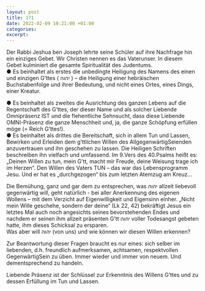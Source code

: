 ```yaml
---
layout: post
title: 171
date: 2022-02-09 10:21:00 +01:00
categories: 
excerpt: 
---
```


Der Rabbi Jeshua ben Joseph lehrte seine Schüler auf ihre Nachfrage hin ein einziges Gebet. Wir Christen nennen es das Vaterunser. In diesem Gebet kulminiert die gesamte Spiritualität des Judentums.\
● Es beinhaltet als erstes die unbedingte Heiligung des Namens des einen und einzigen G’ttes ( יהוה ) – die Heiligung einer hebräischen Buchstabenfolge und ihrer Bedeutung, und nicht eines Ortes, eines Dings, einer Kreatur.

● Es beinhaltet als zweites die Ausrichtung des ganzen Lebens auf die Regentschaft des G’ttes, der dieser Name und als solcher Liebende Omnipräsenz IST und die flehentliche Sehnsucht, dass diese Liebende OMNI-Präsenz die ganze Menschheit und, ja, die ganze Schöpfung erfüllen möge (= Reich G’ttes!).\
● Es beinhaltet als drittes die Bereitschaft, sich in allem Tun und Lassen, Bewirken und Erleiden dem g’ttlichen Willen des AllgegenwärtigSeienden anzuvertrauen und ihn geschehen zu lassen. Die Heiligen Schriften beschreiben ihn vielfach und umfassend. Im 9.Vers des 40.Psalms heißt es: „Deinen Willen zu tun, mein G’tt, macht mir Freude, deine Weisung trage ich im Herzen“. Den Willen des Vaters TUN – das war das Lebensprogramm Jesu. Und er hat es „durchgezogen“ bis zum letzten Atemzug am Kreuz…

Die Bemühung, ganz und gar dem zu entsprechen, was יהוה allzeit liebevoll gegenwärtig will, geht natürlich - bei aller Anerkennung des eigenen Wollens – mit dem Verzicht auf Eigenwilligkeit und Eigensinn einher.  „Nicht mein Wille geschehe, sondern der deine“ (Lk 22, 42) bekräftigt Jesus ein letztes Mal auch noch angesichts seines bevorstehenden Endes und nachdem er seinen ihm allzeit präsenten G’tt יהוה voller Todesangst gebeten hatte, ihm dieses Schicksal zu ersparen.\
Was aber will יהוה (von uns) und wie können wir diesen Willen erkennen?

Zur Beantwortung dieser Fragen braucht es nur eines: sich selber im liebenden, d.h. freundlich aufmerksamen, achtsamen, respektvollen GegenwärtigSein zu üben. Immer wieder und immer von neuem. Und dementsprechend zu handeln.

Liebende Präsenz ist der Schlüssel zur Erkenntnis des Willens G’ttes und zu dessen Erfüllung im Tun und Lassen.
